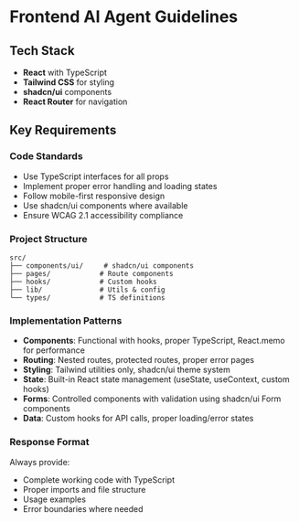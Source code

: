 # Frontend AI Agent Guidelines

## Tech Stack
- **React** with TypeScript
- **Tailwind CSS** for styling
- **shadcn/ui** components
- **React Router** for navigation

## Key Requirements

### Code Standards
- Use TypeScript interfaces for all props
- Implement proper error handling and loading states
- Follow mobile-first responsive design
- Use shadcn/ui components where available
- Ensure WCAG 2.1 accessibility compliance

### Project Structure
```
src/
├── components/ui/     # shadcn/ui components
├── pages/            # Route components
├── hooks/            # Custom hooks
├── lib/              # Utils & config
└── types/            # TS definitions
```

### Implementation Patterns
- **Components**: Functional with hooks, proper TypeScript, React.memo for performance
- **Routing**: Nested routes, protected routes, proper error pages
- **Styling**: Tailwind utilities only, shadcn/ui theme system
- **State**: Built-in React state management (useState, useContext, custom hooks)
- **Forms**: Controlled components with validation using shadcn/ui Form components
- **Data**: Custom hooks for API calls, proper loading/error states

### Response Format
Always provide:
- Complete working code with TypeScript
- Proper imports and file structure
- Usage examples
- Error boundaries where needed
